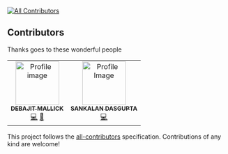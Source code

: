 [![All Contributors](https://img.shields.io/badge/all_contributors-2-orange.svg?style=flat-square)](#contributors)

## Contributors

Thanks goes to these wonderful people

<!-- ALL-CONTRIBUTORS-LIST:START - Do not remove or modify this section -->
<!-- prettier-ignore-start -->
<!-- markdownlint-disable -->

<table>
<tr>
<td align="center"><a href="https://debajit13.github.io/developerFolio/"><img src="https://avatars0.githubusercontent.com/u/42708550?s=400&u=59c57aca4a7b854bd20e5a17b991bacf9b441ba2&v=4" width="100px;" alt="Profile image"/><br /><sub><b>DEBAJIT MALLICK</b></sub></a><br /><a href="https://github.com/debajit13" title="GitHub">💻</a> <a href="https://debajit13blog.netlify.app/" title="Blogs">📝</a></td>

<td align="center"><a href="https://www.linkedin.com/in/sankalan-dasgupta-ba390616a/"><img src="https://avatars1.githubusercontent.com/u/43284744?s=400&u=db83bf97ed9bd52028a032b42d55bc5e371a046c&v=4" width="100px;" alt="Profile Image"/><br /><sub><b>SANKALAN DASGUPTA</b></sub></a><br /><a href="https://github.com/Sankalan47" title="GitHub">💻</a></td>
</tr>
</table>


<!-- markdownlint-restore -->
<!-- prettier-ignore-end -->

<!-- ALL-CONTRIBUTORS-LIST:END -->

This project follows the [all-contributors](https://github.com/kentcdodds/all-contributors) specification. Contributions of any kind are welcome!
